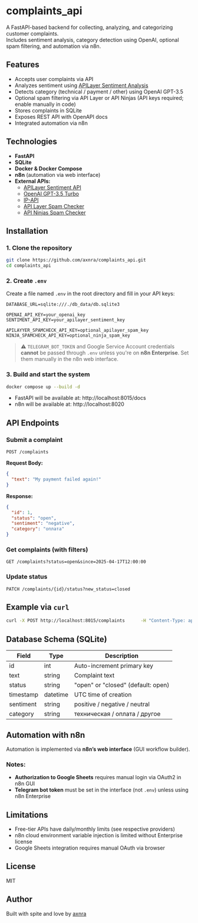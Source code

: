 # complaints_api

A FastAPI-based backend for collecting, analyzing, and categorizing customer complaints.  
Includes sentiment analysis, category detection using OpenAI, optional spam filtering, and automation via n8n.

## Features

- Accepts user complaints via API
- Analyzes sentiment using [APILayer Sentiment Analysis](https://apilayer.com/marketplace/sentiment-api)
- Detects category (technical / payment / other) using OpenAI GPT-3.5
- Optional spam filtering via API Layer or API Ninjas (API keys required; enable manually in code)
- Stores complaints in SQLite
- Exposes REST API with OpenAPI docs
- Integrated automation via n8n

## Technologies

- **FastAPI**
- **SQLite**
- **Docker & Docker Compose**
- **n8n** (automation via web interface)
- **External APIs:**
  - [APILayer Sentiment API](https://apilayer.com/marketplace/sentiment-api)
  - [OpenAI GPT-3.5 Turbo](https://platform.openai.com/)
  - [IP-API](http://ip-api.com/)
  - [API Layer Spam Checker](https://apilayer.com/marketplace/spamcheck-api)
  - [API Ninjas Spam Checker](https://api-ninjas.com/api/spamcheck)

## Installation

### 1. Clone the repository

```bash
git clone https://github.com/axnra/complaints_api.git
cd complaints_api
```

### 2. Create `.env`

Create a file named `.env` in the root directory and fill in your API keys:

```
DATABASE_URL=sqlite:///./db_data/db.sqlite3

OPENAI_API_KEY=your_openai_key
SENTIMENT_API_KEY=your_apilayer_sentiment_key

APILAYYER_SPAMCHECK_API_KEY=optional_apilayer_spam_key
NINJA_SPAMCHECK_API_KEY=optional_ninja_spam_key
```

> ⚠️ `TELEGRAM_BOT_TOKEN` and Google Service Account credentials **cannot** be passed through `.env` unless you're on **n8n Enterprise**. Set them manually in the n8n web interface.

### 3. Build and start the system

```bash
docker compose up --build -d
```

- FastAPI will be available at: http://localhost:8015/docs
- n8n will be available at: http://localhost:8020

## API Endpoints

### Submit a complaint

```http
POST /complaints
```

**Request Body:**
```json
{
  "text": "My payment failed again!"
}
```

**Response:**
```json
{
  "id": 1,
  "status": "open",
  "sentiment": "negative",
  "category": "оплата"
}
```

### Get complaints (with filters)

```http
GET /complaints?status=open&since=2025-04-17T12:00:00
```

### Update status

```http
PATCH /complaints/{id}/status?new_status=closed
```

## Example via `curl`

```bash
curl -X POST http://localhost:8015/complaints      -H "Content-Type: application/json"      -d '{"text": "The SMS never arrived"}'
```

## Database Schema (SQLite)

| Field     | Type    | Description                        |
|-----------|---------|------------------------------------|
| id        | int     | Auto-increment primary key         |
| text      | string  | Complaint text                     |
| status    | string  | "open" or "closed" (default: open) |
| timestamp | datetime| UTC time of creation               |
| sentiment | string  | positive / negative / neutral      |
| category  | string  | техническая / оплата / другое      |

## Automation with n8n

Automation is implemented via **n8n’s web interface** (GUI workflow builder).


### Notes:

- **Authorization to Google Sheets** requires manual login via OAuth2 in n8n GUI
- **Telegram bot token** must be set in the interface (not `.env`) unless using n8n Enterprise

## Limitations

- Free-tier APIs have daily/monthly limits (see respective providers)
- n8n cloud environment variable injection is limited without Enterprise license
- Google Sheets integration requires manual OAuth via browser

## License

MIT

## Author

Built with spite and love by [axnra](https://github.com/axnra)
